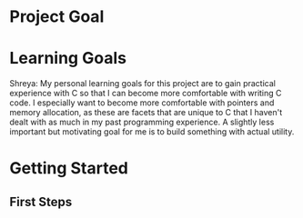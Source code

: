 # Project Goal

# Learning Goals

Shreya: My personal learning goals for this project are to gain practical experience with C so that I can become more comfortable with writing C code. I especially want to become more comfortable with pointers and memory allocation, as these are facets that are unique to C that I haven't dealt with as much in my past programming experience. A slightly less important but motivating goal for me is to build something with actual utility.

# Getting Started

## First Steps
